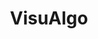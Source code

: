 --- 
title: VisuAlgo
url: https://visualgo.net/en
categories: [course, computerscience, explorable]
duration: long
info: Visualising data structures and algorithms through animation. Conceptualised in 2011 by Dr Steven Halim as a tool to help his students better understand data structures and algorithms, by allowing them to learn the basics on their own and at their own pace.
status: pseudo
---